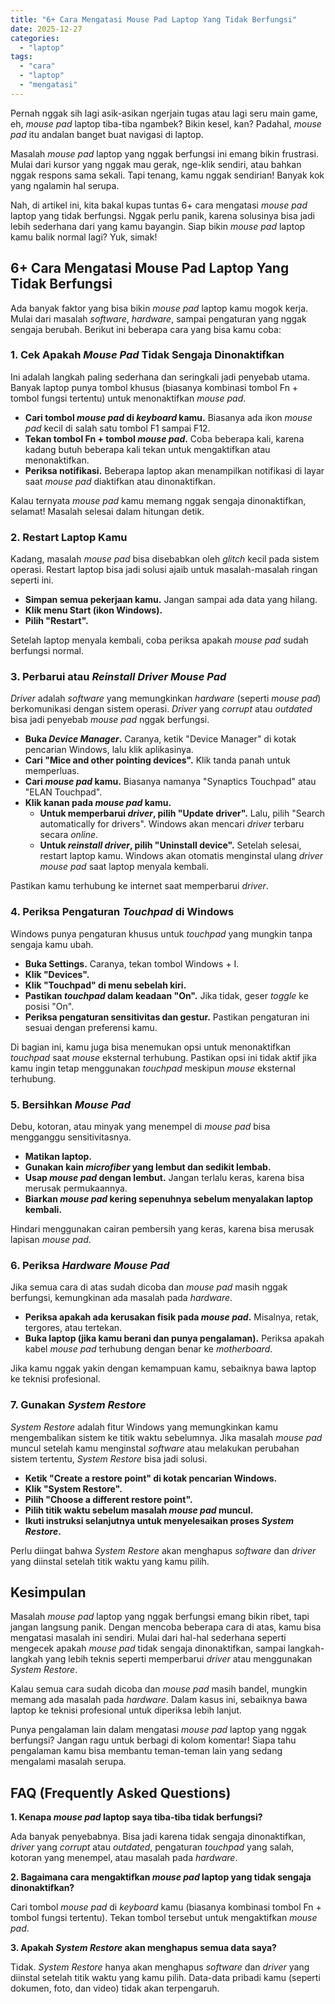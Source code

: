 ```yaml
---
title: "6+ Cara Mengatasi Mouse Pad Laptop Yang Tidak Berfungsi"
date: 2025-12-27
categories: 
  - "laptop"
tags: 
  - "cara"
  - "laptop"
  - "mengatasi"
---
```


Pernah nggak sih lagi asik-asikan ngerjain tugas atau lagi seru main game, eh, _mouse pad_ laptop tiba-tiba ngambek? Bikin kesel, kan? Padahal, _mouse pad_ itu andalan banget buat navigasi di laptop.

Masalah _mouse pad_ laptop yang nggak berfungsi ini emang bikin frustrasi. Mulai dari kursor yang nggak mau gerak, nge-klik sendiri, atau bahkan nggak respons sama sekali. Tapi tenang, kamu nggak sendirian! Banyak kok yang ngalamin hal serupa.

Nah, di artikel ini, kita bakal kupas tuntas 6+ cara mengatasi _mouse pad_ laptop yang tidak berfungsi. Nggak perlu panik, karena solusinya bisa jadi lebih sederhana dari yang kamu bayangin. Siap bikin _mouse pad_ laptop kamu balik normal lagi? Yuk, simak!

## 6+ Cara Mengatasi Mouse Pad Laptop Yang Tidak Berfungsi

Ada banyak faktor yang bisa bikin _mouse pad_ laptop kamu mogok kerja. Mulai dari masalah _software_, _hardware_, sampai pengaturan yang nggak sengaja berubah. Berikut ini beberapa cara yang bisa kamu coba:

### 1\. Cek Apakah _Mouse Pad_ Tidak Sengaja Dinonaktifkan

Ini adalah langkah paling sederhana dan seringkali jadi penyebab utama. Banyak laptop punya tombol khusus (biasanya kombinasi tombol Fn + tombol fungsi tertentu) untuk menonaktifkan _mouse pad_.

- **Cari tombol _mouse pad_ di _keyboard_ kamu.** Biasanya ada ikon _mouse pad_ kecil di salah satu tombol F1 sampai F12.
- **Tekan tombol Fn + tombol _mouse pad_.** Coba beberapa kali, karena kadang butuh beberapa kali tekan untuk mengaktifkan atau menonaktifkan.
- **Periksa notifikasi.** Beberapa laptop akan menampilkan notifikasi di layar saat _mouse pad_ diaktifkan atau dinonaktifkan.

Kalau ternyata _mouse pad_ kamu memang nggak sengaja dinonaktifkan, selamat! Masalah selesai dalam hitungan detik.

### 2\. Restart Laptop Kamu

Kadang, masalah _mouse pad_ bisa disebabkan oleh _glitch_ kecil pada sistem operasi. Restart laptop bisa jadi solusi ajaib untuk masalah-masalah ringan seperti ini.

- **Simpan semua pekerjaan kamu.** Jangan sampai ada data yang hilang.
- **Klik menu Start (ikon Windows).**
- **Pilih "Restart".**

Setelah laptop menyala kembali, coba periksa apakah _mouse pad_ sudah berfungsi normal.

### 3\. Perbarui atau _Reinstall Driver Mouse Pad_

_Driver_ adalah _software_ yang memungkinkan _hardware_ (seperti _mouse pad_) berkomunikasi dengan sistem operasi. _Driver_ yang _corrupt_ atau _outdated_ bisa jadi penyebab _mouse pad_ nggak berfungsi.

- **Buka _Device Manager_.** Caranya, ketik "Device Manager" di kotak pencarian Windows, lalu klik aplikasinya.
- **Cari "Mice and other pointing devices".** Klik tanda panah untuk memperluas.
- **Cari _mouse pad_ kamu.** Biasanya namanya "Synaptics Touchpad" atau "ELAN Touchpad".
- **Klik kanan pada _mouse pad_ kamu.**
    - **Untuk memperbarui _driver_, pilih "Update driver".** Lalu, pilih "Search automatically for drivers". Windows akan mencari _driver_ terbaru secara _online_.
    - **Untuk _reinstall driver_, pilih "Uninstall device".** Setelah selesai, restart laptop kamu. Windows akan otomatis menginstal ulang _driver mouse pad_ saat laptop menyala kembali.

Pastikan kamu terhubung ke internet saat memperbarui _driver_.

### 4\. Periksa Pengaturan _Touchpad_ di Windows

Windows punya pengaturan khusus untuk _touchpad_ yang mungkin tanpa sengaja kamu ubah.

- **Buka Settings.** Caranya, tekan tombol Windows + I.
- **Klik "Devices".**
- **Klik "Touchpad" di menu sebelah kiri.**
- **Pastikan _touchpad_ dalam keadaan "On".** Jika tidak, geser _toggle_ ke posisi "On".
- **Periksa pengaturan sensitivitas dan gestur.** Pastikan pengaturan ini sesuai dengan preferensi kamu.

Di bagian ini, kamu juga bisa menemukan opsi untuk menonaktifkan _touchpad_ saat _mouse_ eksternal terhubung. Pastikan opsi ini tidak aktif jika kamu ingin tetap menggunakan _touchpad_ meskipun _mouse_ eksternal terhubung.

### 5\. Bersihkan _Mouse Pad_

Debu, kotoran, atau minyak yang menempel di _mouse pad_ bisa mengganggu sensitivitasnya.

- **Matikan laptop.**
- **Gunakan kain _microfiber_ yang lembut dan sedikit lembab.**
- **Usap _mouse pad_ dengan lembut.** Jangan terlalu keras, karena bisa merusak permukaannya.
- **Biarkan _mouse pad_ kering sepenuhnya sebelum menyalakan laptop kembali.**

Hindari menggunakan cairan pembersih yang keras, karena bisa merusak lapisan _mouse pad_.

### 6\. Periksa _Hardware Mouse Pad_

Jika semua cara di atas sudah dicoba dan _mouse pad_ masih nggak berfungsi, kemungkinan ada masalah pada _hardware_.

- **Periksa apakah ada kerusakan fisik pada _mouse pad_.** Misalnya, retak, tergores, atau tertekan.
- **Buka laptop (jika kamu berani dan punya pengalaman).** Periksa apakah kabel _mouse pad_ terhubung dengan benar ke _motherboard_.

Jika kamu nggak yakin dengan kemampuan kamu, sebaiknya bawa laptop ke teknisi profesional.

### 7\. Gunakan _System Restore_

_System Restore_ adalah fitur Windows yang memungkinkan kamu mengembalikan sistem ke titik waktu sebelumnya. Jika masalah _mouse pad_ muncul setelah kamu menginstal _software_ atau melakukan perubahan sistem tertentu, _System Restore_ bisa jadi solusi.

- **Ketik "Create a restore point" di kotak pencarian Windows.**
- **Klik "System Restore".**
- **Pilih "Choose a different restore point".**
- **Pilih titik waktu sebelum masalah _mouse pad_ muncul.**
- **Ikuti instruksi selanjutnya untuk menyelesaikan proses _System Restore_.**

Perlu diingat bahwa _System Restore_ akan menghapus _software_ dan _driver_ yang diinstal setelah titik waktu yang kamu pilih.

## Kesimpulan

Masalah _mouse pad_ laptop yang nggak berfungsi emang bikin ribet, tapi jangan langsung panik. Dengan mencoba beberapa cara di atas, kamu bisa mengatasi masalah ini sendiri. Mulai dari hal-hal sederhana seperti mengecek apakah _mouse pad_ tidak sengaja dinonaktifkan, sampai langkah-langkah yang lebih teknis seperti memperbarui _driver_ atau menggunakan _System Restore_.

Kalau semua cara sudah dicoba dan _mouse pad_ masih bandel, mungkin memang ada masalah pada _hardware_. Dalam kasus ini, sebaiknya bawa laptop ke teknisi profesional untuk diperiksa lebih lanjut.

Punya pengalaman lain dalam mengatasi _mouse pad_ laptop yang nggak berfungsi? Jangan ragu untuk berbagi di kolom komentar! Siapa tahu pengalaman kamu bisa membantu teman-teman lain yang sedang mengalami masalah serupa.

## FAQ (Frequently Asked Questions)

**1\. Kenapa _mouse pad_ laptop saya tiba-tiba tidak berfungsi?**

Ada banyak penyebabnya. Bisa jadi karena tidak sengaja dinonaktifkan, _driver_ yang _corrupt_ atau _outdated_, pengaturan _touchpad_ yang salah, kotoran yang menempel, atau masalah pada _hardware_.

**2\. Bagaimana cara mengaktifkan _mouse pad_ laptop yang tidak sengaja dinonaktifkan?**

Cari tombol _mouse pad_ di _keyboard_ kamu (biasanya kombinasi tombol Fn + tombol fungsi tertentu). Tekan tombol tersebut untuk mengaktifkan _mouse pad_.

**3\. Apakah _System Restore_ akan menghapus semua data saya?**

Tidak. _System Restore_ hanya akan menghapus _software_ dan _driver_ yang diinstal setelah titik waktu yang kamu pilih. Data-data pribadi kamu (seperti dokumen, foto, dan video) tidak akan terpengaruh.
